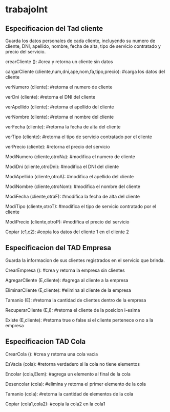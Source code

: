 # trabajoInt


## Especificacion del Tad cliente 

Guarda los datos personales de cada cliente, incluyendo su numero de cliente, DNI, apellido, 	 nombre, fecha de alta, tipo de servicio contratado y precio del servicio.

crearCliente ():
#crea y retorna un cliente sin datos

cargarCliente (cliente,num,dni,ape,nom,fa,tipo,precio):
#carga los datos del cliente

verNumero (cliente):
#retorna el numero de cliente

verDni (cliente):
#retorna el DNI del cliente

verApellido (cliente):
#retorna el apellido del cliente

verNombre (cliente):
#retorna el nombre del cliente

verFecha (cliente):
#retorna la fecha de alta del cliente

verTipo (cliente):
#retorna el tipo de servicio contratado por el cliente

verPrecio (cliente):
#retorna el precio del servicio

ModiNumero (cliente,otroNu):
#modifica el numero de cliente

ModiDni (cliente,otroDni):
#modifica el DNI del cliente

ModiApellido (cliente,otroA):
#modifica el apellido del cliente

ModiNombre (cliente,otroNom):
#modifica el nombre del cliente

ModiFecha (cliente,otraF):
#modifica la fecha de alta del cliente

ModiTipo (cliente,otroT):
#modifica el tipo de servicio contratado por el cliente

ModiPrecio (cliente,otroP):
#modifica el precio del servicio

Copiar (c1,c2):
#copia los datos del cliente 1 en el cliente 2


## Especificacion del TAD Empresa

Guarda la informacion de sus clientes registrados en el servicio que brinda.

CrearEmpresa ():
#crea y retorna la empresa sin clientes

AgregarCliente (E,cliente):
#agrega al cliente a la empresa

EliminarCliente (E,cliente):
#elimina al cliente de la empresa

Tamanio (E):
#retorna la cantidad de clientes dentro de la empresa

RecuperarCliente (E,i):
#retorna el cliente de la posicion i-esima

Existe (E,cliente):
#retorna true o false si el cliente pertenece o no a la empresa


## Especificacion TAD Cola

CrearCola ():
#crea y retorna una cola vacia

EsVacia (cola):
#retorna verdadero si la cola no tiene elementos

Encolar (cola,Elem):
#agrega un elemento al final de la cola

Desencolar (cola):
#elimina y retorna el primer elemento de la cola

Tamanio (cola):
#retorna la cantidad de elementos de la cola

Copiar (cola1,cola2):
#copia la cola2 en la cola1

